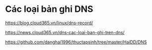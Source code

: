 # Các loại bản ghi DNS

https://blog.cloud365.vn/linux/dns-record/

https://news.cloud365.vn/dns-cac-loai-ban-ghi-tren-dns/

https://github.com/danghai1996/thuctapsinh/tree/master/HaiDD/DNS

